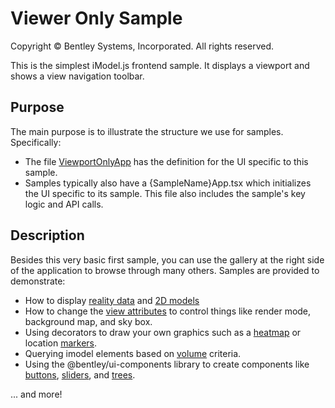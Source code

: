# Viewer Only Sample

Copyright © Bentley Systems, Incorporated. All rights reserved.

This is the simplest iModel.js frontend sample.  It displays a viewport and shows a view navigation toolbar.

## Purpose

The main purpose is to illustrate the structure we use for samples.  Specifically:

* The file [ViewportOnlyApp](./ViewportOnlyApp.tsx) has the definition for the UI specific to this sample.
* Samples typically also have a {SampleName}App.tsx which initializes the UI specific to its sample. This file also includes the sample's key logic and API calls.

## Description

Besides this very basic first sample, you can use the gallery at the right side of the application to browse through many others.  Samples are provided to demonstrate:

* How to display [reality data](../reality-data-sample/readme.md) and [2D models](../viewer-only-2d-sample/readme.md)
* How to change the [view attributes](../view-attributes-sample/readme.md) to control things like render mode, background map, and sky box.
* Using decorators to draw your own graphics such as a [heatmap](../heatmap-decorator-sample/readme.md) or location [markers](../marker-pin-sample/readme.md).
* Querying imodel elements based on [volume](../volume-query-sample/readme.md) criteria.
* Using the @bentley/ui-components library to create components like [buttons](../button-sample/readme.md), [sliders](../slider-sample/readme.md), and [trees](../basic-tree-sample/readme.md).

... and more!
